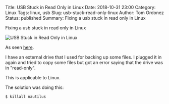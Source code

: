 Title: USB Stuck in Read Only in Linux
Date: 2018-10-31 23:00
Category: Linux
Tags: linux, usb
Slug: usb-stuck-read-only-linux
Author: Tom Ordonez
Status: published
Summary: Fixing a usb stuck in read only in Linux

Fixing a usb stuck in read only in Linux

![USB Stuck in Read Only in Linux]({filename}/images/usb-stuck-read-only-linux.jpg)

As seen <a href="https://askubuntu.com/questions/563764/usb-devices-showing-as-read-only" target="_blank">here</a>.

I have an external drive that I used for backing up some files. I plugged it in again and tried to copy some files but got an error saying that the drive was in "read-only".

This is applicable to Linux.

The solution was doing this:

    $ killall nautilus